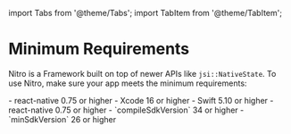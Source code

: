 ---
---

import Tabs from '@theme/Tabs';
import TabItem from '@theme/TabItem';

# Minimum Requirements

Nitro is a Framework built on top of newer APIs like `jsi::NativeState`.
To use Nitro, make sure your app meets the minimum requirements:

<Tabs groupId="platform">
  <TabItem value="ios" label="iOS" default>
    - react-native 0.75 or higher
    - Xcode 16 or higher
    - Swift 5.10 or higher
  </TabItem>
  <TabItem value="android" label="Android">
    - react-native 0.75 or higher
    - `compileSdkVersion` 34 or higher
    - `minSdkVersion` 26 or higher
  </TabItem>
</Tabs>
